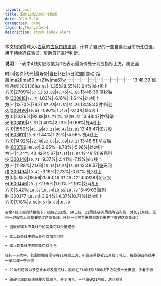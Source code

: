 ```yaml
---
layout: post
title: 股价四线法则实时数据
date: 2020-5-10
categories: blog
tags: [python,stock]
description: stock index alert
---
```



本文根据雪球大v[古泉](https://xueqiu.com/u/7148646888)的[古泉四线法则](https://xueqiu.com/7148646888/130498192)，计算了自己的一些自选股当前所处位置，用于持续追踪验证，帮助自己进行判断。

**说明**：下表中4线对应取值为`红色`表示最新价处于对应指标上方，属正面

时间|名称|代码|最新价|当日|3日|5日|位置|变动|距离|ma21|ma60|ma21w|ma60w
---|---|---|---|---|---|---|---|---
13:48:39|信维通信|[300136](https://xueqiu.com/S/SZ300136)|`62.93`|-1.35%|8.55%|8.64%|处`4`线上方|0|27.09%|`57.51`|`53.02`|`48.45`|`41.86`
13:48:39|寒锐钴业|[300618](https://xueqiu.com/S/SZ300618)|`75.7`|-1.03%|-6.16%|-1.64%|处`3`线上方|-1|13.70%|78.81|`67.65`|`60.81`|`61.86`
13:48:42|中科创达|[300496](https://xueqiu.com/S/SZ300496)|`90.88`|-1.96%|1.51%|-0.13%|处`3`线上方|0|23.26%|92.88|`83.71`|`74.18`|`55.37`
13:48:47|中科曙光|[603019](https://xueqiu.com/S/SH603019)|`45.57`|0.49%|2.33%|-0.68%|处`4`线上方|0|15.50%|`45.19`|`43.21`|`40.42`|`31.81`
13:48:47|诺力股份|[603611](https://xueqiu.com/S/SH603611)|`23.9`|-1.44%|1.26%|-4.56%|处`4`线上方|0|14.92%|`22.78`|`22.05`|`20.69`|`18.27`
13:48:51|华友钴业|[603799](https://xueqiu.com/S/SH603799)|`40.07`|-2.65%|-8.78%|-5.96%|处`2`线上方|-1|4.04%|43.42|40.67|`37.85`|`33.54`
13:48:51|长亮科技|[300348](https://xueqiu.com/S/SZ300348)|`20.71`|-9.37%|-2.41%|-7.15%|处`3`线上方|-1|11.88%|21.63|`20.10`|`18.66`|`15.03`
13:48:57|盛天网络|[300494](https://xueqiu.com/S/SZ300494)|`19.42`|-3.19%|2.73%|-0.67%|处`2`线上方|0|5.85%|19.98|20.80|`18.37`|`15.27`
13:49:00|金证股份|[600446](https://xueqiu.com/S/SH600446)|`20.1`|-2.95%|1.00%|-1.19%|处`4`线上方|0|3.42%|`19.68`|`19.74`|`18.65`|`19.72`
13:49:03|赢时胜|[300377](https://xueqiu.com/S/SZ300377)|`10.74`|-3.94%|-0.37%|0.74%|处`4`线上方|0|7.78%|`9.98`|`9.57`|`9.68`|`10.70`

```
古泉4线法则的精髓如下。抓住21日线、60日线、21周线及60周线等四条线，外加21月线，任何一只股票上涨都要穿过这四条线，任何一只股票要想爆雷也要先下穿过这四条线：

+ 当股价爬上四条线中的两条可以少量建仓

+ 爬上四条线中的三条可以加大仓位

+ 爬上四条线中的四条可以全仓

任何一只大牛，其股价都会坚守在21月线上方，不会轻易跌破21月线；相反，每跌破四条线中一条就减一些仓位：

+ 21周线可做为多空分水岭及警戒线，股价在21周线及60周线下方就要十分慎重，多看少做

+ 跌破全部四条线就要大幅减仓，甚至清仓，一旦跌破21月线，清仓观望
```